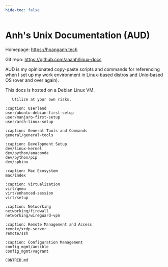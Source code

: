 ```yaml
---
hide-toc: false
---
```


# Anh's Unix Documentation \(AUD\)

Homepage: <https://hoanganh.tech>

Git repo: <https://github.com/aaanh/linux-docs>

AUD is my opinionated copy-paste scripts and commands for referencing when I set up my work environment in Linux-based distros and Unix-based OS (over and over again).

This docs is hosted on a Debian Linux VM.

```{warning}
   Utilize at your own risks.
```

```{toctree}
:caption: Userland
user/ubuntu-debian-first-setup
user/manjaro-first-setup
user/arch-linux-setup
```

```{toctree}
:caption: General Tools and Commands
general/general-tools
```

```{toctree}
:caption: Development Setup
dev/linux-kernel
dev/python/anaconda
dev/python/pip
dev/sphinx
```

```{toctree}
:caption: Mac Ecosystem
mac/index
```

```{toctree}
:caption: Virtualization
virt/qemu
virt/enhanced-session
virt/setup
```

```{toctree}
:caption: Networking
networking/firewall
networking/wireguard-vpn
```

```{toctree}
:caption: Remote Management and Access
remote/xrdp-server
remote/ssh
```

```{toctree}
:caption: Configuration Management
config_mgmt/ansible
config_mgmt/vagrant
```

```{toctree}
CONTRIB.md
```

